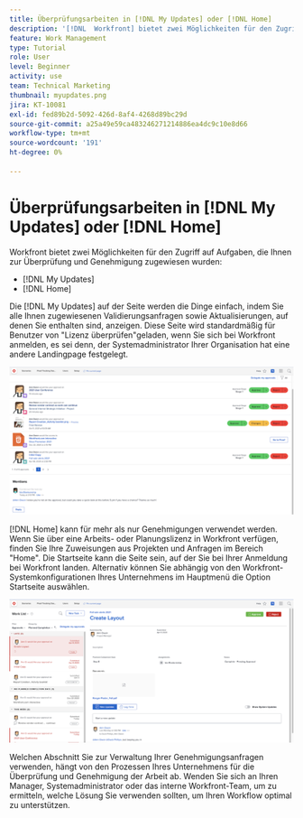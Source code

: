 ```yaml
---
title: Überprüfungsarbeiten in [!DNL My Updates] oder [!DNL Home]
description: '[!DNL  Workfront] bietet zwei Möglichkeiten für den Zugriff auf die Arbeit, die Ihnen zur Überprüfung und Genehmigung zugewiesen wurde - [!DNL My Updates] und [!DNL Home] '
feature: Work Management
type: Tutorial
role: User
level: Beginner
activity: use
team: Technical Marketing
thumbnail: myupdates.png
jira: KT-10081
exl-id: fed89b2d-5092-426d-8af4-4268d89bc29d
source-git-commit: a25a49e59ca483246271214886ea4dc9c10e8d66
workflow-type: tm+mt
source-wordcount: '191'
ht-degree: 0%

---
```


# Überprüfungsarbeiten in [!DNL My Updates] oder [!DNL Home]

Workfront bietet zwei Möglichkeiten für den Zugriff auf Aufgaben, die Ihnen zur Überprüfung und Genehmigung zugewiesen wurden:

* [!DNL My Updates]
* [!DNL Home]

Die [!DNL My Updates] auf der Seite werden die Dinge einfach, indem Sie alle Ihnen zugewiesenen Validierungsanfragen sowie Aktualisierungen, auf denen Sie enthalten sind, anzeigen. Diese Seite wird standardmäßig für Benutzer von &quot;Lizenz überprüfen&quot;geladen, wenn Sie sich bei Workfront anmelden, es sei denn, der Systemadministrator Ihrer Organisation hat eine andere Landingpage festgelegt.

![Ein Bild der [!DNL My Updates] page](assets/my-updates-overview.png)

[!DNL Home] kann für mehr als nur Genehmigungen verwendet werden. Wenn Sie über eine Arbeits- oder Planungslizenz in Workfront verfügen, finden Sie Ihre Zuweisungen aus Projekten und Anfragen im Bereich &quot;Home&quot;. Die Startseite kann die Seite sein, auf der Sie bei Ihrer Anmeldung bei Workfront landen. Alternativ können Sie abhängig von den Workfront-Systemkonfigurationen Ihres Unternehmens im Hauptmenü die Option Startseite auswählen.

![Ein Bild der [!DNL Home] page](assets/home-overview.png)

Welchen Abschnitt Sie zur Verwaltung Ihrer Genehmigungsanfragen verwenden, hängt von den Prozessen Ihres Unternehmens für die Überprüfung und Genehmigung der Arbeit ab. Wenden Sie sich an Ihren Manager, Systemadministrator oder das interne Workfront-Team, um zu ermitteln, welche Lösung Sie verwenden sollten, um Ihren Workflow optimal zu unterstützen.
